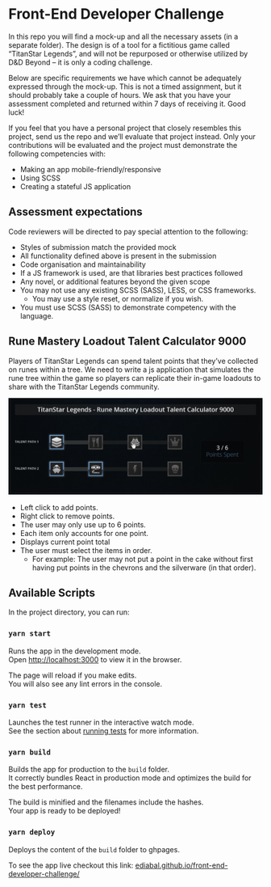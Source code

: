 # Front-End Developer Challenge

In this repo you will find a mock-up and all the necessary assets (in a separate folder). The design is of a tool for a fictitious game called “TitanStar Legends”, and will not be repurposed or otherwise utilized by D&D Beyond – it is only a coding challenge.

Below are specific requirements we have which cannot be adequately expressed through the mock-up. This is not a timed assignment, but it should probably take a couple of hours. We ask that you have your assessment completed and returned within 7 days of receiving it. Good luck!

If you feel that you have a personal project that closely resembles this project, send us the repo and we’ll evaluate that project instead. Only your contributions will be evaluated and the project must demonstrate the following competencies with:

- Making an app mobile-friendly/responsive
- Using SCSS
- Creating a stateful JS application

## Assessment expectations

Code reviewers will be directed to pay special attention to the following:

- Styles of submission match the provided mock
- All functionality defined above is present in the submission
- Code organisation and maintainability
- If a JS framework is used, are that libraries best practices followed
- Any novel, or additional features beyond the given scope
- You may not use any existing SCSS (SASS), LESS, or CSS frameworks.
  - You may use a style reset, or normalize if you wish.
- You must use SCSS (SASS) to demonstrate competency with the language.

## Rune Mastery Loadout Talent Calculator 9000

Players of TitanStar Legends can spend talent points that they’ve collected on runes within a tree. We need to write a js application that simulates the rune tree within the game so players can replicate their in-game loadouts to share with the TitanStar Legends community.

![Example](src/assets/example.png)

- Left click to add points.
- Right click to remove points.
- The user may only use up to 6 points.
- Each item only accounts for one point.
- Displays current point total
- The user must select the items in order.
  - For example: The user may not put a point in the cake without first having put points in the chevrons and the silverware (in that order).

## Available Scripts

In the project directory, you can run:

### `yarn start`

Runs the app in the development mode.<br />
Open [http://localhost:3000](http://localhost:3000) to view it in the browser.

The page will reload if you make edits.<br />
You will also see any lint errors in the console.

### `yarn test`

Launches the test runner in the interactive watch mode.<br />
See the section about [running tests](https://facebook.github.io/create-react-app/docs/running-tests) for more information.

### `yarn build`

Builds the app for production to the `build` folder.<br />
It correctly bundles React in production mode and optimizes the build for the best performance.

The build is minified and the filenames include the hashes.<br />
Your app is ready to be deployed!

### `yarn deploy`

Deploys the content of the `build` folder to ghpages.<br />

To see the app live checkout this link: [ediabal.github.io/front-end-developer-challenge/](https://ediabal.github.io/front-end-developer-challenge/)

